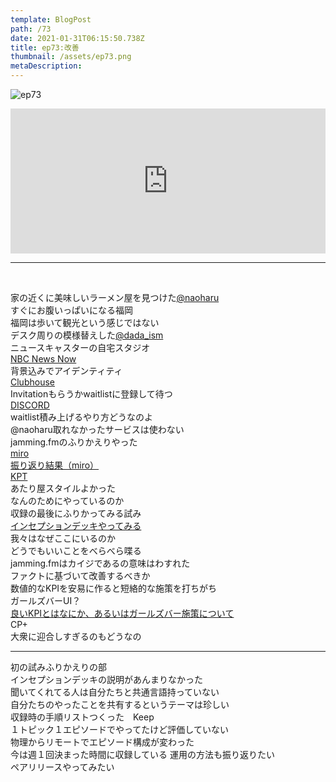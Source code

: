 ```yaml
---  
template: BlogPost  
path: /73
date: 2021-01-31T06:15:50.738Z  
title: ep73:改善
thumbnail: /assets/ep73.png
metaDescription:  
---  
```

![ep73](/assets/ep73.png)  


<iframe src="https://open.spotify.com/embed/episode/66EGbg9pC3I9SzTAa2eBNs" width="100%" height="232" frameBorder="0" allowfullscreen="" allow="autoplay; clipboard-write; encrypted-media; fullscreen; picture-in-picture"></iframe>

***

</br>

家の近くに美味しいラーメン屋を見つけた[@naoharu](https://twitter.com/naoharu)   
すぐにお腹いっぱいになる福岡  
福岡は歩いて観光という感じではない  
デスク周りの模様替えした[@dada_ism](https://twitter.com/dada_ism)   
ニュースキャスターの自宅スタジオ  
[NBC News Now](https://www.nbcnews.com/now)  
背景込みでアイデンティティ  
[Clubhouse](https://www.joinclubhouse.com/)  
Invitationもらうかwaitlistに登録して待つ  
[DISCORD](https://discord.com/)  
waitlist積み上げるやり方どうなのよ  
@naoharu取れなかったサービスは使わない  
jamming.fmのふりかえりやった  
[miro](https://miro.com/)  
[振り返り結果（miro）](https://miro.com/app/board/o9J_lXMURDA=/)  
[KPT](https://seleck.cc/kpt)  
あたり屋スタイルよかった  
なんのためにやっているのか  
収録の最後にふりかってみる試み  
[インセプションデッキやってみる](https://www.mof-mof.co.jp/blog/column/management-ajile-with-inception-deck)  
我々はなぜここにいるのか  
どうでもいいことをべらべら喋る  
jamming.fmはカイジであるの意味はわすれた  
ファクトに基づいて改善するべきか  
数値的なKPIを安易に作ると短絡的な施策を打ちがち  
ガールズバーUI？  
[良いKPIとはなにか、あるいはガールズバー施策について](https://note.com/hik0107/n/n54c536cc8321)  
CP+   
大衆に迎合しすぎるのもどうなの  
  
***
  
初の試みふりかえりの部  
インセプションデッキの説明があんまりなかった  
聞いてくれてる人は自分たちと共通言語持っていない  
自分たちのやったことを共有するというテーマは珍しい  
収録時の手順リストつくった　Keep  
１トピック１エピソードでやってたけど評価していない  
物理からリモートでエピソード構成が変わった  
今は週１回決まった時間に収録している
運用の方法も振り返りたい  
ペアリリースやってみたい  
